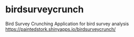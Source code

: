 # birdsurveycrunch
Bird Survey Crunching Application for bird survey analysis
https://paintedstork.shinyapps.io/birdsurveycrunch/
